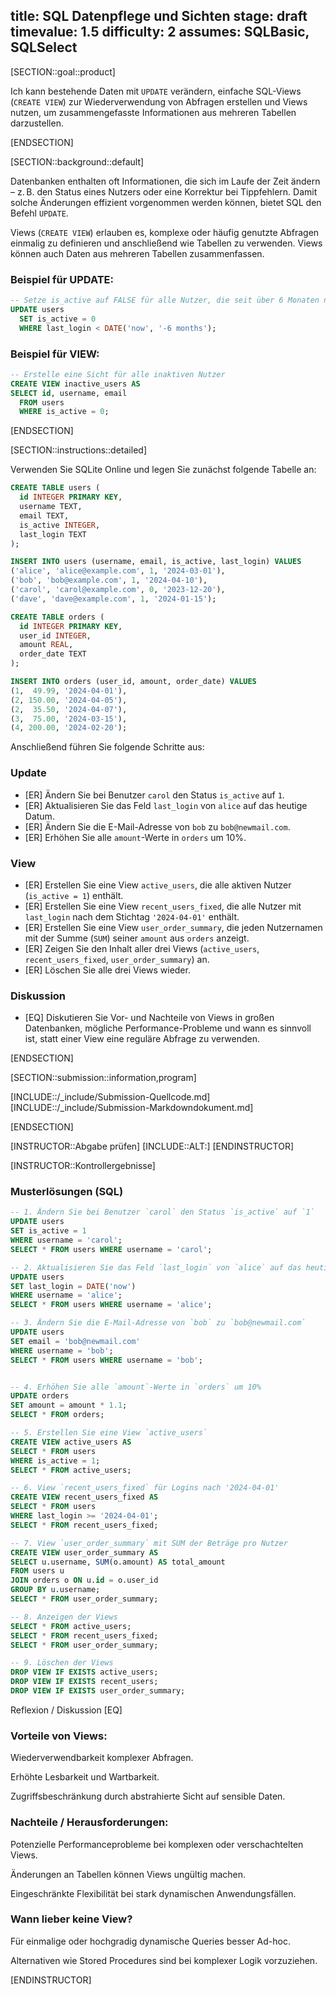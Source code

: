 title: SQL Datenpflege und Sichten
stage: draft
timevalue: 1.5
difficulty: 2
assumes: SQLBasic, SQLSelect
---

[SECTION::goal::product]

Ich kann bestehende Daten mit `UPDATE` verändern, einfache SQL-Views (`CREATE VIEW`) zur Wiederverwendung von Abfragen erstellen und Views nutzen, um zusammengefasste Informationen aus mehreren Tabellen darzustellen.

[ENDSECTION]

[SECTION::background::default]

Datenbanken enthalten oft Informationen, die sich im Laufe der Zeit ändern – z. B. den Status eines Nutzers oder eine Korrektur bei Tippfehlern. Damit solche Änderungen effizient vorgenommen werden können, bietet SQL den Befehl `UPDATE`.

Views (`CREATE VIEW`) erlauben es, komplexe oder häufig genutzte Abfragen einmalig zu definieren und anschließend wie Tabellen zu verwenden. Views können auch Daten aus mehreren Tabellen zusammenfassen.


### Beispiel für UPDATE:
```sql
-- Setze is_active auf FALSE für alle Nutzer, die seit über 6 Monaten nicht eingeloggt waren
UPDATE users
  SET is_active = 0
  WHERE last_login < DATE('now', '-6 months');
```

### Beispiel für VIEW:
```sql
-- Erstelle eine Sicht für alle inaktiven Nutzer
CREATE VIEW inactive_users AS
SELECT id, username, email
  FROM users
  WHERE is_active = 0;
```

<!-- end Beispiele -->
[ENDSECTION]

[SECTION::instructions::detailed]

Verwenden Sie SQLite Online und legen Sie zunächst folgende Tabelle an:

```sql
CREATE TABLE users (
  id INTEGER PRIMARY KEY,
  username TEXT,
  email TEXT,
  is_active INTEGER,
  last_login TEXT
);

INSERT INTO users (username, email, is_active, last_login) VALUES
('alice', 'alice@example.com', 1, '2024-03-01'),
('bob', 'bob@example.com', 1, '2024-04-10'),
('carol', 'carol@example.com', 0, '2023-12-20'),
('dave', 'dave@example.com', 1, '2024-01-15');

CREATE TABLE orders (
  id INTEGER PRIMARY KEY,
  user_id INTEGER,
  amount REAL,
  order_date TEXT
);

INSERT INTO orders (user_id, amount, order_date) VALUES
(1,  49.99, '2024-04-01'),
(2, 150.00, '2024-04-05'),
(2,  35.50, '2024-04-07'),
(3,  75.00, '2024-03-15'),
(4, 200.00, '2024-02-20');
```

Anschließend führen Sie folgende Schritte aus:

### Update
- [ER] Ändern Sie bei Benutzer `carol` den Status `is_active` auf `1`.
- [ER] Aktualisieren Sie das Feld `last_login` von `alice` auf das heutige Datum.
- [ER] Ändern Sie die E-Mail-Adresse von `bob` zu `bob@newmail.com`.
- [ER] Erhöhen Sie alle `amount`-Werte in `orders` um 10%.

### View
- [ER] Erstellen Sie eine View `active_users`, die alle aktiven Nutzer (`is_active = 1`) enthält.
- [ER] Erstellen Sie eine View `recent_users_fixed`, die alle Nutzer mit `last_login` nach dem Stichtag `'2024-04-01'` enthält.
- [ER] Erstellen Sie eine View `user_order_summary`, die jeden Nutzernamen mit der Summe (`SUM`) seiner `amount` aus `orders` anzeigt.
- [ER] Zeigen Sie den Inhalt aller drei Views (`active_users`, `recent_users_fixed`, `user_order_summary`) an.
- [ER] Löschen Sie alle drei Views wieder.

### Diskussion
- [EQ] Diskutieren Sie Vor- und Nachteile von Views in großen Datenbanken, mögliche Performance-Probleme und wann es sinnvoll ist, statt einer View eine reguläre Abfrage zu verwenden.

[ENDSECTION]

[SECTION::submission::information,program]

[INCLUDE::/_include/Submission-Quellcode.md]
[INCLUDE::/_include/Submission-Markdowndokument.md]

[ENDSECTION]


[INSTRUCTOR::Abgabe prüfen]
[INCLUDE::ALT:]
[ENDINSTRUCTOR]


[INSTRUCTOR::Kontrollergebnisse]

### Musterlösungen (SQL)

```sql
-- 1. Ändern Sie bei Benutzer `carol` den Status `is_active` auf `1`
UPDATE users
SET is_active = 1
WHERE username = 'carol';
SELECT * FROM users WHERE username = 'carol';

-- 2. Aktualisieren Sie das Feld `last_login` von `alice` auf das heutige Datum
UPDATE users
SET last_login = DATE('now')
WHERE username = 'alice';
SELECT * FROM users WHERE username = 'alice';

-- 3. Ändern Sie die E-Mail-Adresse von `bob` zu `bob@newmail.com`
UPDATE users
SET email = 'bob@newmail.com'
WHERE username = 'bob';
SELECT * FROM users WHERE username = 'bob';


-- 4. Erhöhen Sie alle `amount`-Werte in `orders` um 10%
UPDATE orders
SET amount = amount * 1.1;
SELECT * FROM orders;

-- 5. Erstellen Sie eine View `active_users`
CREATE VIEW active_users AS
SELECT * FROM users
WHERE is_active = 1;
SELECT * FROM active_users;

-- 6. View `recent_users_fixed` für Logins nach '2024-04-01'
CREATE VIEW recent_users_fixed AS
SELECT * FROM users
WHERE last_login >= '2024-04-01';
SELECT * FROM recent_users_fixed;

-- 7. View `user_order_summary` mit SUM der Beträge pro Nutzer
CREATE VIEW user_order_summary AS
SELECT u.username, SUM(o.amount) AS total_amount
FROM users u
JOIN orders o ON u.id = o.user_id
GROUP BY u.username;
SELECT * FROM user_order_summary;

-- 8. Anzeigen der Views
SELECT * FROM active_users;
SELECT * FROM recent_users_fixed;
SELECT * FROM user_order_summary;

-- 9. Löschen der Views
DROP VIEW IF EXISTS active_users;
DROP VIEW IF EXISTS recent_users;
DROP VIEW IF EXISTS user_order_summary;
```

Reflexion / Diskussion
[EQ] 
### Vorteile von Views:

Wiederverwendbarkeit komplexer Abfragen.

Erhöhte Lesbarkeit und Wartbarkeit.

Zugriffsbeschränkung durch abstrahierte Sicht auf sensible Daten.

### Nachteile / Herausforderungen:

Potenzielle Performanceprobleme bei komplexen oder verschachtelten Views.

Änderungen an Tabellen können Views ungültig machen.

Eingeschränkte Flexibilität bei stark dynamischen Anwendungsfällen.

### Wann lieber keine View?

Für einmalige oder hochgradig dynamische Queries besser Ad-hoc.

Alternativen wie Stored Procedures sind bei komplexer Logik vorzuziehen.

[ENDINSTRUCTOR]
